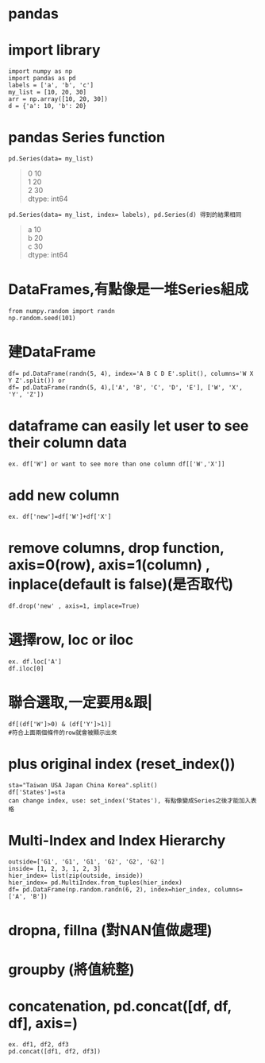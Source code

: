 pandas  
==============  
# import library  
    import numpy as np  
    import pandas as pd  
    labels = ['a', 'b', 'c']  
    my_list = [10, 20, 30]  
    arr = np.array([10, 20, 30])  
    d = {'a': 10, 'b': 20}  
  
# pandas Series function  
    pd.Series(data= my_list)  
> 0    10  
> 1    20  
> 2    30  
> dtype: int64  
    
    pd.Series(data= my_list, index= labels), pd.Series(d) 得到的結果相同  
> a 10  
> b 20  
> c 30  
> dtype: int64  

# DataFrames,有點像是一堆Series組成  
    from numpy.random import randn  
    np.random.seed(101)  
# 建DataFrame  
    df= pd.DataFrame(randn(5, 4), index='A B C D E'.split(), columns='W X Y Z'.split()) or 
    df= pd.DataFrame(randn(5, 4),['A', 'B', 'C', 'D', 'E'], ['W', 'X', 'Y', 'Z'])    
    


# dataframe can easily let user to see their column data  
    ex. df['W'] or want to see more than one column df[['W','X']]  
# add new column  
    ex. df['new']=df['W']+df['X']  
# remove columns, drop function, axis=0(row), axis=1(column) , inplace(default is false)(是否取代)   
    df.drop('new' , axis=1, implace=True)  
# 選擇row, loc or iloc  
    ex. df.loc['A']  
    df.iloc[0]  
# 聯合選取,一定要用&跟|  
    df[(df['W']>0) & (df['Y']>1)]  
    #符合上面兩個條件的row就會被顯示出來  
# plus original index (reset_index())  
    sta="Taiwan USA Japan China Korea".split()
    df['States']=sta  
    can change index, use: set_index('States'), 有點像變成Series之後才能加入表格       
# Multi-Index and Index Hierarchy  
    outside=['G1', 'G1', 'G1', 'G2', 'G2', 'G2']  
    inside= [1, 2, 3, 1, 2, 3]  
    hier_index= list(zip(outside, inside))  
    hier_index= pd.MultiIndex.from_tuples(hier_index)  
    df= pd.DataFrame(np.random.randn(6, 2), index=hier_index, columns=['A', 'B'])  
# dropna, fillna (對NAN值做處理)  
# groupby (將值統整)    
# concatenation, pd.concat([df, df, df], axis=)  
    ex. df1, df2, df3  
    pd.concat([df1, df2, df3])  
    


    
    
    
